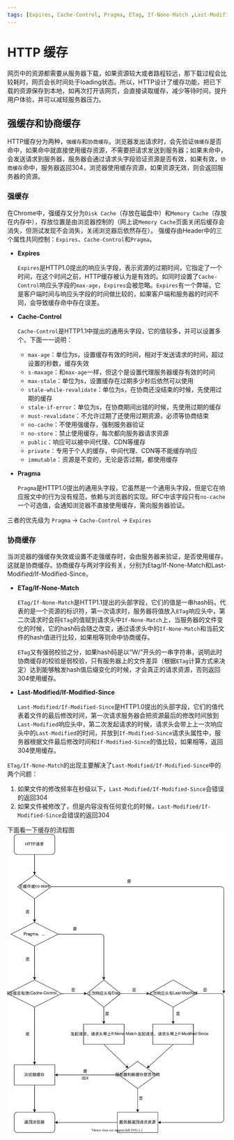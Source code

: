 ```yaml
---
tags: [Expires, Cache-Control, Pragma, ETag, If-None-Match ,Last-Modified, If-Modified-Since]
---
```


# HTTP 缓存
网页中的资源都需要从服务器下载，如果资源较大或者路程较远，那下载过程会比较耗时，网页会长时间处于loading状态。所以，HTTP设计了缓存功能，把已下载的资源保存到本地，如再次打开该网页，会直接读取缓存，减少等待时间，提升用户体验，并可以减轻服务器压力。

## 强缓存和协商缓存
HTTP缓存分为两种，`强缓存`和`协商缓存`。浏览器发出请求时，会先验证`强缓存`是否命中，如果命中就直接使用缓存资源，不需要把请求发送到服务器；如果未命中，会发送请求到服务器，服务器会通过请求头字段验证资源是否有效，如果有效，`协商缓存`命中，服务器返回304，浏览器使用缓存资源，如果资源无效，则会返回服务器的资源。

### 强缓存
在Chrome中，强缓存又分为`Disk Cache`（存放在磁盘中）和`Memory Cache`（存放在内存中），存放位置是由浏览器控制的（网上说`Memory Cache`页面关闭后缓存会消失，但测试发现不会消失，关闭浏览器后依然存在）。
强缓存由Header中的三个属性共同控制：`Expires`、`Cache-Control`和`Pragma`。

- **Expires**

  `Expires`是HTTP1.0提出的响应头字段，表示资源的过期时间，它指定了一个时间，在这个时间之前，HTTP缓存被认为是有效的。如同时设置了`Cache-Control`响应头字段的`max-age`，`Expires`会被忽略。`Expires`有一个弊端，它是客户端时间与响应头字段的时间做比较的，如果客户端和服务器的时间不同，会导致缓存命中存在误差。

- **Cache-Control**
  
  `Cache-Control`是HTTP1.1中提出的通用头字段，它的值较多，并可以设置多个。下面一一说明：
    - `max-age`：单位为s，设置缓存有效的时间，相对于发送请求的时间，超过设置的秒数，缓存失效
    - `s-maxage`：和`max-age`一样，但这个是设置代理服务器缓存有效的时间
    - `max-stale`：单位为s，设置缓存在过期多少秒后依然可以使用
    - `stale-while-revalidate`：单位为s，在协商还没结束的时候，先使用过期的缓存
    - `stale-if-error`：单位为s，在协商期间出错的时候，先使用过期的缓存
    - `must-revalidate`：不允许过期了还使用过期资源，必须等协商结束
    - `no-cache`：不使用强缓存，强制服务器验证
    - `no-store`：禁止使用缓存，每次都向服务器请求资源
    - `public`：响应可以被中间代理、CDN等缓存
    - `private`：专用于个人的缓存，中间代理、CDN等不能缓存响应
    - `immutable`：资源是不变的，无论是否过期，都使用缓存

- **Pragma**

  `Pragma`是HTTP1.0提出的通用头字段，它虽然是一个通用头字段，但是它在响应报文中的行为没有规范，依赖与浏览器的实现。RFC中该字段只有`no-cache`一个可选值，会通知浏览器不直接使用缓存，需向服务器验证。

三者的优先级为 `Pragma` -> `Cache-Control` -> `Expires`

### 协商缓存
当浏览器的强缓存失效或设置不走强缓存时，会由服务器来验证，是否使用缓存，这就是协商缓存。协商缓存与两对字段有关，分别为Etag/If-None-Match和Last-Modified/If-Modified-Since。

- **ETag/If-None-Match**
  
  `ETag/If-None-Match`是HTTP1.1提出的头部字段，它们的值是一串hash码，代表的是一个资源的标识符，第一次请求时，服务器将值放入`ETag`响应头中，第二次请求时会将`ETag`的值赋到请求头中`If-None-Match`上，当服务器的文件变化的时候，它的hash码会随之改变，通过请求头中的`If-None-Match`和当前文件的hash值进行比较，如果相等则命中协商缓存。

  `ETag`又有强弱校验之分，如果hash码是以“W/”开头的一串字符串，说明此时协商缓存的校验是弱校验，只有服务器上的文件差异（根据`ETag`计算方式来决定）达到能够触发hash值后缀变化的时候，才会真正的请求资源，否则返回304使用缓存。

- **Last-Modified/If-Modified-Since**
  
  `Last-Modified/If-Modified-Since`是HTTP1.0提出的头部字段，它们的值代表着文件的最后修改时间，第一次请求服务器会把资源最后的修改时间放到`Last-Modified`响应头中，第二次发起请求的时候，请求头会带上上一次响应头中的`Last-Modified`的时间，并放到`If-Modified-Since`请求头属性中，服务器根据文件最后修改时间和`If-Modified-Since`的值比较，如果相等，返回304使用缓存。

`ETag/If-None-Match`的出现主要解决了`Last-Modified/If-Modified-Since`中的两个问题：
1.  如果文件的修改频率在秒级以下，`Last-Modified/If-Modified-Since`会错误的返回304
2.  如果文件被修改了，但是内容没有任何变化的时候，`Last-Modified/If-Modified-Since`会错误的返回304


下面看一下缓存的流程图
![HTTP Cache](/images/http/http-cache.svg)